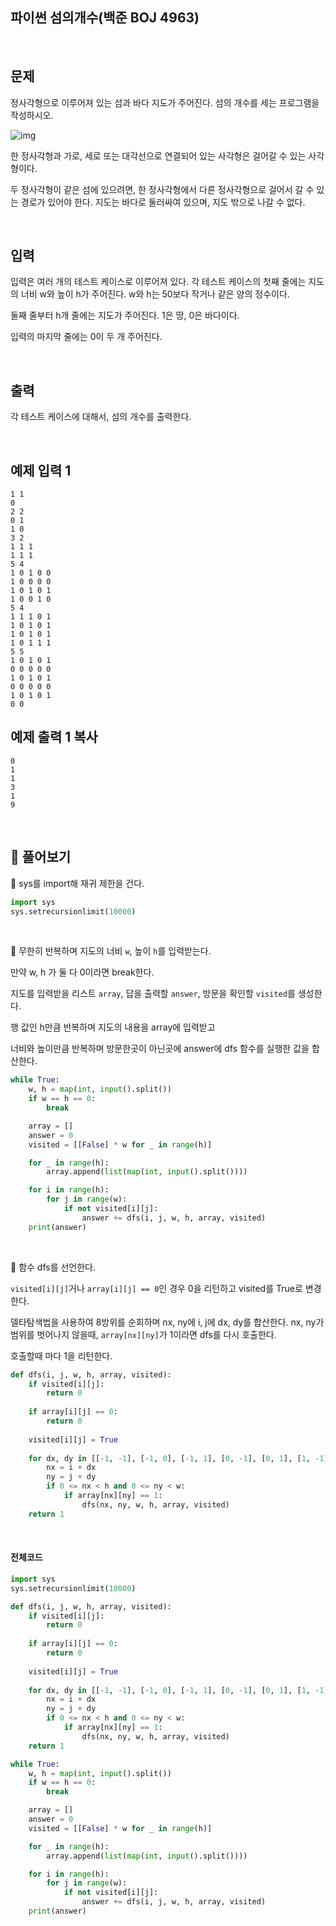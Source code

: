 ## 파이썬 섬의개수(백준 BOJ 4963)

<br>

## 문제

정사각형으로 이루어져 있는 섬과 바다 지도가 주어진다. 섬의 개수를 세는 프로그램을 작성하시오.

![img](https://www.acmicpc.net/upload/images/island.png)

한 정사각형과 가로, 세로 또는 대각선으로 연결되어 있는 사각형은 걸어갈 수 있는 사각형이다. 

두 정사각형이 같은 섬에 있으려면, 한 정사각형에서 다른 정사각형으로 걸어서 갈 수 있는 경로가 있어야 한다. 지도는 바다로 둘러싸여 있으며, 지도 밖으로 나갈 수 없다.

<br>

## 입력

입력은 여러 개의 테스트 케이스로 이루어져 있다. 각 테스트 케이스의 첫째 줄에는 지도의 너비 w와 높이 h가 주어진다. w와 h는 50보다 작거나 같은 양의 정수이다.

둘째 줄부터 h개 줄에는 지도가 주어진다. 1은 땅, 0은 바다이다.

입력의 마지막 줄에는 0이 두 개 주어진다.

<br>

## 출력

각 테스트 케이스에 대해서, 섬의 개수를 출력한다.

<br>

## 예제 입력 1

```
1 1
0
2 2
0 1
1 0
3 2
1 1 1
1 1 1
5 4
1 0 1 0 0
1 0 0 0 0
1 0 1 0 1
1 0 0 1 0
5 4
1 1 1 0 1
1 0 1 0 1
1 0 1 0 1
1 0 1 1 1
5 5
1 0 1 0 1
0 0 0 0 0
1 0 1 0 1
0 0 0 0 0
1 0 1 0 1
0 0
```

## 예제 출력 1 복사

```
0
1
1
3
1
9
```

<br>

## 📝 풀어보기

📌 sys를 import해 재귀 제한을 건다.

``` python
import sys
sys.setrecursionlimit(10000)
```

<br>

📌 무한히 반복하며 지도의 너비 `w`, 높이 `h`를 입력받는다.

만약 w, h 가 둘 다 0이라면 break한다.

지도를 입력받을 리스트 `array`, 답을 출력할 `answer`, 방문을 확인할 `visited`를 생성한다.

행 값인 h만큼 반복하며 지도의 내용을 array에 입력받고 

너비와 높이만큼 반복하며 방문한곳이 아닌곳에 answer에 dfs 함수를 실행한 값을 합산한다.

``` python
while True:
    w, h = map(int, input().split())
    if w == h == 0:
        break

    array = []
    answer = 0
    visited = [[False] * w for _ in range(h)]

    for _ in range(h):
        array.append(list(map(int, input().split())))

    for i in range(h):
        for j in range(w):
            if not visited[i][j]:
                answer += dfs(i, j, w, h, array, visited)
    print(answer) 
```

<br>

📌 함수 dfs를 선언한다.

`visited[i][j]`거나 `array[i][j] == 0`인 경우 0을 리턴하고 visited를 True로 변경한다.

델타탐색법을 사용하여 8방위를 순회하며 nx, ny에 i,  j에 dx, dy를 합산한다. nx, ny가 범위를 벗어나지 않을때,  `array[nx][ny]`가 1이라면 dfs를 다시 호출한다.

호출할때 마다 1을 리턴한다.

``` python
def dfs(i, j, w, h, array, visited):
    if visited[i][j]:
        return 0
      
    if array[i][j] == 0:
        return 0
      
    visited[i][j] = True
    
    for dx, dy in [[-1, -1], [-1, 0], [-1, 1], [0, -1], [0, 1], [1, -1], [1, 0], [1, 1]]:
        nx = i + dx
        ny = j + dy
        if 0 <= nx < h and 0 <= ny < w:
            if array[nx][ny] == 1:
                dfs(nx, ny, w, h, array, visited)
    return 1  
```

<br>

#### 전체코드

``` python
import sys
sys.setrecursionlimit(10000)

def dfs(i, j, w, h, array, visited):
    if visited[i][j]:
        return 0
      
    if array[i][j] == 0:
        return 0
      
    visited[i][j] = True
    
    for dx, dy in [[-1, -1], [-1, 0], [-1, 1], [0, -1], [0, 1], [1, -1], [1, 0], [1, 1]]:
        nx = i + dx
        ny = j + dy
        if 0 <= nx < h and 0 <= ny < w:
            if array[nx][ny] == 1:
                dfs(nx, ny, w, h, array, visited)
    return 1  

while True:
    w, h = map(int, input().split())
    if w == h == 0:
        break

    array = []
    answer = 0
    visited = [[False] * w for _ in range(h)]

    for _ in range(h):
        array.append(list(map(int, input().split())))

    for i in range(h):
        for j in range(w):
            if not visited[i][j]:
                answer += dfs(i, j, w, h, array, visited)
    print(answer) 
```

